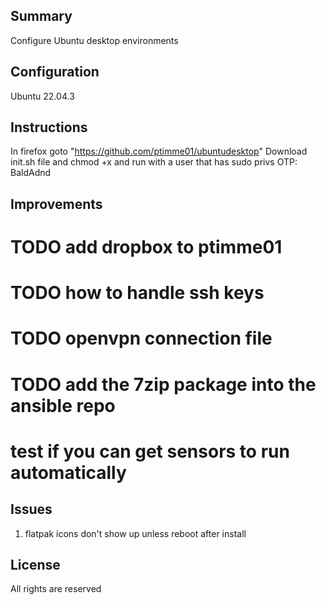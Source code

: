 Summary
------------
Configure Ubuntu desktop environments
 


Configuration
--------------
Ubuntu 22.04.3


Instructions
------------
In firefox goto "https://github.com/ptimme01/ubuntudesktop"
Download init.sh file and chmod +x and run with a user that has sudo privs
OTP: BaldAdnd




Improvements
----------------

# TODO add dropbox to ptimme01
# TODO how to handle ssh keys
# TODO openvpn connection file
# TODO add the 7zip package into the ansible repo


# test if you can get sensors to run automatically
Issues
-------
1) flatpak icons don't show up unless reboot after install



License
-------
All rights are reserved